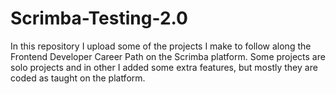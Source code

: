 # Scrimba-Testing-2.0

In this repository I upload some of the projects I make to follow along the Frontend Developer Career Path on the Scrimba platform.
Some projects are solo projects and in other I added some extra features, but mostly they are coded as taught on the platform.
